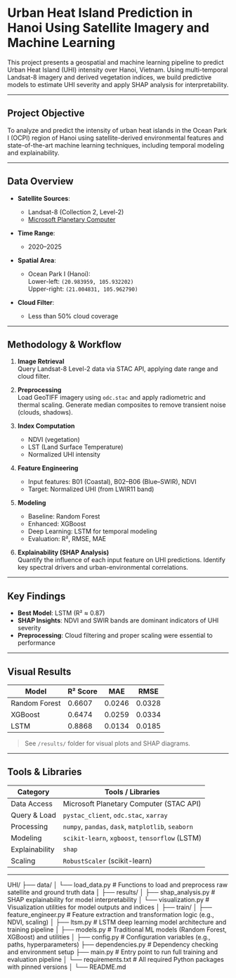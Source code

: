 # Urban Heat Island Prediction in Hanoi Using Satellite Imagery and Machine Learning

This project presents a geospatial and machine learning pipeline to predict Urban Heat Island (UHI) intensity over Hanoi, Vietnam. Using multi-temporal Landsat-8 imagery and derived vegetation indices, we build predictive models to estimate UHI severity and apply SHAP analysis for interpretability.

---

## Project Objective

To analyze and predict the intensity of urban heat islands in the Ocean Park I (OCPI) region of Hanoi using satellite-derived environmental features and state-of-the-art machine learning techniques, including temporal modeling and explainability.

---

## Data Overview

- **Satellite Sources**:  
  - Landsat-8 (Collection 2, Level-2)
  - [Microsoft Planetary Computer](https://planetarycomputer.microsoft.com/)

- **Time Range**:  
  - 2020–2025

- **Spatial Area**:  
  - Ocean Park I (Hanoi):  
    Lower-left: `(20.983959, 105.932202)`  
    Upper-right: `(21.004831, 105.962790)`

- **Cloud Filter**:  
  - Less than 50% cloud coverage

---

## Methodology & Workflow

1. **Image Retrieval**  
   Query Landsat-8 Level-2 data via STAC API, applying date range and cloud filter.

2. **Preprocessing**  
   Load GeoTIFF imagery using `odc.stac` and apply radiometric and thermal scaling. Generate median composites to remove transient noise (clouds, shadows).

3. **Index Computation**  
   - NDVI (vegetation)
   - LST (Land Surface Temperature)
   - Normalized UHI intensity

4. **Feature Engineering**  
   - Input features: B01 (Coastal), B02–B06 (Blue–SWIR), NDVI  
   - Target: Normalized UHI (from LWIR11 band)

5. **Modeling**  
   - Baseline: Random Forest  
   - Enhanced: XGBoost  
   - Deep Learning: LSTM for temporal modeling  
   - Evaluation: R², RMSE, MAE

6. **Explainability (SHAP Analysis)**  
   Quantify the influence of each input feature on UHI predictions. Identify key spectral drivers and urban-environmental correlations.

---

## Key Findings

- **Best Model**: LSTM (R² ≈ 0.87)  
- **SHAP Insights**: NDVI and SWIR bands are dominant indicators of UHI severity   
- **Preprocessing**: Cloud filtering and proper scaling were essential to performance

---

## Visual Results

| Model | R² Score | MAE | RMSE |
|-------|----------|-----|------|
| Random Forest | 0.6607 | 0.0246 | 0.0328 |
| XGBoost       | 0.6474 | 0.0259 | 0.0334 |
| LSTM          | 0.8868 | 0.0134 | 0.0185 |

> See `/results/` folder for visual plots and SHAP diagrams.

---

## Tools & Libraries

| Category        | Tools / Libraries                                  |
|----------------|-----------------------------------------------------|
| Data Access     | Microsoft Planetary Computer (STAC API)            |
| Query & Load    | `pystac_client`, `odc.stac`, `xarray`              |
| Processing      | `numpy`, `pandas`, `dask`, `matplotlib`, `seaborn`|
| Modeling        | `scikit-learn`, `xgboost`, `tensorflow` (LSTM)     |
| Explainability  | `shap`                                             |
| Scaling         | `RobustScaler` (scikit-learn)                      |

---

UHI/
├── data/
│   └── load_data.py              # Functions to load and preprocess raw satellite and ground truth data
│
├── results/
│   ├── shap_analysis.py         # SHAP explainability for model interpretability
│   └── visualization.py         # Visualization utilities for model outputs and indices
│
├── train/
│   ├── feature_engineer.py      # Feature extraction and transformation logic (e.g., NDVI, scaling)
│   ├── ltsm.py                  # LSTM deep learning model architecture and training pipeline
│   ├── models.py                # Traditional ML models (Random Forest, XGBoost) and utilities
│
├── config.py                    # Configuration variables (e.g., paths, hyperparameters)
├── dependencies.py              # Dependency checking and environment setup
├── main.py                      # Entry point to run full training and evaluation pipeline
│
└── requirements.txt             # All required Python packages with pinned versions
│
└── README.md 
